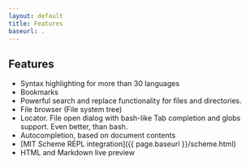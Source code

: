 ```yaml
---
layout: default
title: Features
baseurl: .
---
```



## Features
 * Syntax highlighting for more than 30 languages
 * Bookmarks
 * Powerful search and replace functionality for files and directories.
 * File browser (File system tree)
 * Locator. File open dialog with bash-like Tab completion and globs support. Even better, than bash.
 * Autocompletion, based on document contents
 * [MIT Scheme REPL integration]({{ page.baseurl }}/scheme.html)
 * HTML and Markdown live preview


